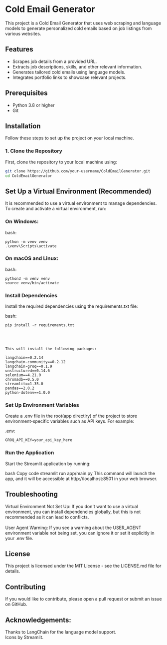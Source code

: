 # Cold Email Generator

This project is a Cold Email Generator that uses web scraping and language models to generate personalized cold emails based on job listings from various websites.

## Features

- Scrapes job details from a provided URL.
- Extracts job descriptions, skills, and other relevant information.
- Generates tailored cold emails using language models.
- Integrates portfolio links to showcase relevant projects.

## Prerequisites

- Python 3.8 or higher
- Git

## Installation

Follow these steps to set up the project on your local machine.

### 1. Clone the Repository

First, clone the repository to your local machine using:

```bash
git clone https://github.com/your-username/ColdEmailGenerator.git
cd ColdEmailGenerator
```

## Set Up a Virtual Environment (Recommended)

It is recommended to use a virtual environment to manage dependencies. To create and activate a virtual environment, run:

### On Windows:

bash:

```
python -m venv venv
.\venv\Scripts\activate
```

### On macOS and Linux:

bash:

```
python3 -m venv venv
source venv/bin/activate
```

### Install Dependencies

Install the required dependencies using the requirements.txt file:

bash:

```
pip install -r requirements.txt
```

<br>
<br>

````
This will install the following packages:

langchain==0.2.14
langchain-community==0.2.12
langchain-groq==0.1.9
unstructured==0.14.6
selenium==4.21.0
chromadb==0.5.0
streamlit==1.35.0
pandas==2.0.2
python-dotenv==1.0.0
````

### Set Up Environment Variables
Create a .env file in the root(app directiry) of the project to store environment-specific variables such as API keys. For example:

.env:
```
GROQ_API_KEY=your_api_key_here
```
### Run the Application
Start the Streamlit application by running:

bash
Copy code
streamlit run app/main.py
This command will launch the app, and it will be accessible at http://localhost:8501 in your web browser.

## Troubleshooting
Virtual Environment Not Set Up: If you don't want to use a virtual environment, you can install dependencies globally, but this is not recommended as it can lead to conflicts.
<br>
<br>
User Agent Warning: If you see a warning about the USER_AGENT environment variable not being set, you can ignore it or set it explicitly in your .env file.
## License
This project is licensed under the MIT License - see the LICENSE.md file for details.

## Contributing
If you would like to contribute, please open a pull request or submit an issue on GitHub.

## Acknowledgements:
Thanks to LangChain for the language model support.
<br>
Icons by Streamlit.